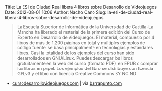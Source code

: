 Title: La ESI de Ciudad Real libera 4 libros sobre Desarrollo de Videojuegos
Date: 2012-08-01 10:06
Author: Nacho Cano
Slug: la-esi-de-ciudad-real-libera-4-libros-sobre-desarrollo-de-videojuegos

> La Escuela Superior de Informática de la Universidad de Castilla-La
> Mancha ha liberado el material de la primera edición del Curso de
> Experto en Desarrollo de Videojuegos. El material, compuesto por 4
> libros de más de 1.200 páginas en total y múltiples ejemplos de código
> fuente, se basa principalmente en tecnologías y estándares libres.
> Casi la totalidad de los ejemplos del curso han sido desarrollados en
> GNU/Linux. Puedes descargar los libros gratuitamente en la web del
> curso (formato PDF), en EPUB o comprar los libros en papel. Los
> ejemplos del libro se distribuye con licencia GPLv3 y el libro con
> licencia Creative Commons BY NC ND

- [cursodesarrollovideojuegos.com][] | via [barrapunto.com][]

  [cursodesarrollovideojuegos.com]: http://www.cursodesarrollovideojuegos.com/
    "cursodesarrollovideojuegos.com"
  [barrapunto.com]: http://libros.barrapunto.com/article.pl?sid=12/07/30/1223225
    "La ESI de Ciudad Real libera 4 libros sobre Desarrollo de Videojuegos"
